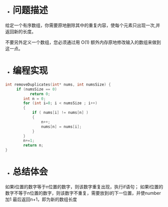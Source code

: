 * # 问题描述
给定一个有序数组，你需要原地删除其中的重复内容，使每个元素只出现一次,并返回新的长度。

不要另外定义一个数组，您必须通过用 O(1) 额外内存原地修改输入的数组来做到这一点。
* # 编程实现
```c
int removeDuplicates(int* nums, int numsSize) {
     if (numsSize == 0)  
           return 0;    
        int n = 0; 
        for (int i=0; i < numsSize ; i++)
        {  
            if ( nums[i] != nums[n] ) 
            {  
                n++;  
                nums[n] = nums[i];  
            }  
        }  
        n+=1;   
        return n;  
}
```
* # 总结体会
如果i位置的数字等于n位置的数字，则该数字重复出现，执行if语句；
如果i位置的数字不等于n位置的数字，则该数字不重复，需要放到i的下一位置，并使number加1
最后返回n+1，即为新的数组长度

